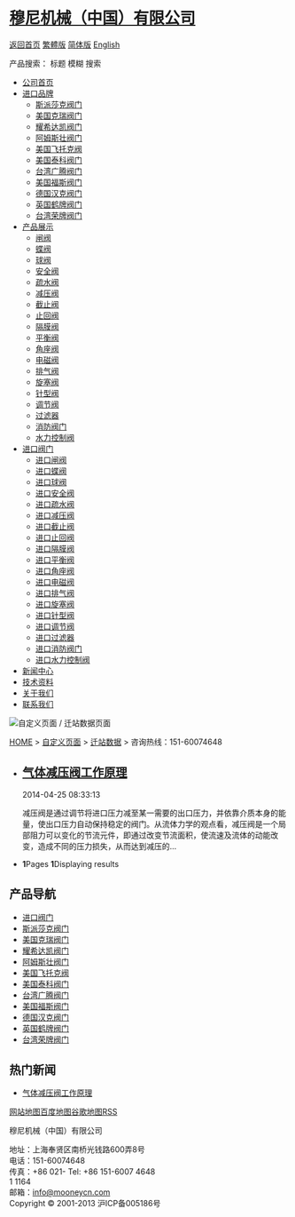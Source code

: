 # [穆尼机械（中国）有限公司](/)

[返回首页](/ 'home') [繁體版](/tw/ '切換到繁體中文版') [简体版](/ '切换到简体中文版') [English](/en/ 'Switch to English Version')

产品搜索： 标题 模糊 搜索

- [公司首页](/ '公司首页')
- [进口品牌](/import/)
  - [斯派莎克阀门](/SpiraxSarco/)
  - [美国克瑞阀门](/Crane/)
  - [耀希达凯阀门](/Yoshitake/)
  - [阿姆斯壮阀门](/Armstrong/)
  - [美国飞托克阀](/Fitok/)
  - [美国泰科阀门](/Tyco/)
  - [台湾广腾阀门](/Jung/)
  - [美国福斯阀门](/Flowserve/)
  - [德国汉克阀门](/Hank/)
  - [英国鹤牌阀门](/Hattersley/)
  - [台湾荣牌阀门](/Rongpai/)
- [产品展示](/products/)
  - [闸阀](/zf/)
  - [蝶阀](/df/)
  - [球阀](/qf/)
  - [安全阀](/aqf/)
  - [疏水阀](/ssf/)
  - [减压阀](/jyf/)
  - [截止阀](/jzf/)
  - [止回阀](/zhf/)
  - [隔膜阀](/gmf/)
  - [平衡阀](/phf/)
  - [角座阀](/jzfm/)
  - [电磁阀](/dcf/)
  - [排气阀](/pqf/)
  - [旋塞阀](/xsf/)
  - [针型阀](/zxf/)
  - [调节阀](/tjf/)
  - [过滤器](/glq/)
  - [消防阀门](/xff/)
  - [水力控制阀](/slf/)
- [进口阀门](/jkfm/)
  - [进口闸阀](/jkzf/)
  - [进口蝶阀](/jkdf/)
  - [进口球阀](/jkqf/)
  - [进口安全阀](/jkaqf/)
  - [进口疏水阀](/jkssf/)
  - [进口减压阀](/jkjyf/)
  - [进口截止阀](/jkjzf/)
  - [进口止回阀](/jkzhf/)
  - [进口隔膜阀](/jkgmf/)
  - [进口平衡阀](/jkphf/)
  - [进口角座阀](/jkjzfm/)
  - [进口电磁阀](/jkdcf/)
  - [进口排气阀](/jkpqf/)
  - [进口旋塞阀](/jkxsf/)
  - [进口针型阀](/jkzxf/)
  - [进口调节阀](/jktjf/)
  - [进口过滤器](/jkglq/)
  - [进口消防阀门](/jkxffm/)
  - [进口水力控制阀](/jkslkzf/)
- [新闻中心](/news '新闻中心')
- [技术资料](/services '技术资料')
- [关于我们](/about.html '关于我们')
- [联系我们](/contact.html '技术支持')

![自定义页面  /  迁站数据页面](/skin/web/img/header_news.jpg)

[HOME](/) > [自定义页面](/sitemap.html) > [迁站数据](/valve/) > 咨询热线：151-60074648

- ## [气体减压阀工作原理](/valve/91.html '气体减压阀工作原理')

  2014-04-25 08:33:13

  减压阀是通过调节将进口压力减至某一需要的出口压力，并依靠介质本身的能量，使出口压力自动保持稳定的阀门。从流体力学的观点看，减压阀是一个局部阻力可以变化的节流元件，即通过改变节流面积，使流速及流体的动能改变，造成不同的压力损失，从而达到减压的...

- **1**Pages **1**Displaying results

## 产品导航

- [进口阀门](/import/ '进口阀门')
- [斯派莎克阀门](/SpiraxSarco/)
- [美国克瑞阀门](/Crane/)
- [耀希达凯阀门](/Yoshitake/)
- [阿姆斯壮阀门](/Armstrong/)
- [美国飞托克阀](/Fitok/)
- [美国泰科阀门](/Tyco/)
- [台湾广腾阀门](/Jung/)
- [美国福斯阀门](/Flowserve/)
- [德国汉克阀门](/Hank/)
- [英国鹤牌阀门](/Hattersley/)
- [台湾荣牌阀门](/Rongpai/)

## 热门新闻

- [气体减压阀工作原理](/valve/91.html)

[网站地图](/sitemap.html '网站地图')[百度地图](/baidu.xml)[谷歌地图](/google.xml)[RSS](/rss.xml)

穆尼机械（中国）有限公司

地址：上海奉贤区南桥光钱路600弄8号  
电话：151-60074648  
传真：+86 021- Tel: +86 151-6007 4648  
1 1164  
邮箱：info@mooneycn.com  
Copyright © 2001-2013 沪ICP备005186号
